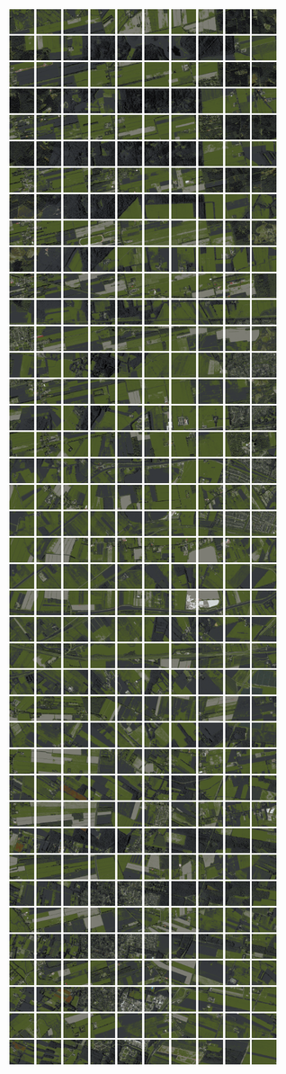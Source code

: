 <html>
<div>
<img src="https://github.com/HakkaTjakka/NL_TILE_MAP/blob/main/18/641/-1055/r.6410.-10550.png" height="44" width="44">
<img src="https://github.com/HakkaTjakka/NL_TILE_MAP/blob/main/18/641/-1055/r.6411.-10550.png" height="44" width="44">
<img src="https://github.com/HakkaTjakka/NL_TILE_MAP/blob/main/18/641/-1055/r.6412.-10550.png" height="44" width="44">
<img src="https://github.com/HakkaTjakka/NL_TILE_MAP/blob/main/18/641/-1055/r.6413.-10550.png" height="44" width="44">
<img src="https://github.com/HakkaTjakka/NL_TILE_MAP/blob/main/18/641/-1055/r.6414.-10550.png" height="44" width="44">
<img src="https://github.com/HakkaTjakka/NL_TILE_MAP/blob/main/18/641/-1055/r.6415.-10550.png" height="44" width="44">
<img src="https://github.com/HakkaTjakka/NL_TILE_MAP/blob/main/18/641/-1055/r.6416.-10550.png" height="44" width="44">
<img src="https://github.com/HakkaTjakka/NL_TILE_MAP/blob/main/18/641/-1055/r.6417.-10550.png" height="44" width="44">
<img src="https://github.com/HakkaTjakka/NL_TILE_MAP/blob/main/18/641/-1055/r.6418.-10550.png" height="44" width="44">
<img src="https://github.com/HakkaTjakka/NL_TILE_MAP/blob/main/18/641/-1055/r.6419.-10550.png" height="44" width="44">
<img src="https://github.com/HakkaTjakka/NL_TILE_MAP/blob/main/18/642/-1055/r.6420.-10550.png" height="44" width="44">
<img src="https://github.com/HakkaTjakka/NL_TILE_MAP/blob/main/18/642/-1055/r.6421.-10550.png" height="44" width="44">
<img src="https://github.com/HakkaTjakka/NL_TILE_MAP/blob/main/18/642/-1055/r.6422.-10550.png" height="44" width="44">
<img src="https://github.com/HakkaTjakka/NL_TILE_MAP/blob/main/18/642/-1055/r.6423.-10550.png" height="44" width="44">
<img src="https://github.com/HakkaTjakka/NL_TILE_MAP/blob/main/18/642/-1055/r.6424.-10550.png" height="44" width="44">
<img src="https://github.com/HakkaTjakka/NL_TILE_MAP/blob/main/18/642/-1055/r.6425.-10550.png" height="44" width="44">
<img src="https://github.com/HakkaTjakka/NL_TILE_MAP/blob/main/18/642/-1055/r.6426.-10550.png" height="44" width="44">
<img src="https://github.com/HakkaTjakka/NL_TILE_MAP/blob/main/18/642/-1055/r.6427.-10550.png" height="44" width="44">
<img src="https://github.com/HakkaTjakka/NL_TILE_MAP/blob/main/18/642/-1055/r.6428.-10550.png" height="44" width="44">
<img src="https://github.com/HakkaTjakka/NL_TILE_MAP/blob/main/18/642/-1055/r.6429.-10550.png" height="44" width="44">
<br>
<img src="https://github.com/HakkaTjakka/NL_TILE_MAP/blob/main/18/641/-1055/r.6410.-10549.png" height="44" width="44">
<img src="https://github.com/HakkaTjakka/NL_TILE_MAP/blob/main/18/641/-1055/r.6411.-10549.png" height="44" width="44">
<img src="https://github.com/HakkaTjakka/NL_TILE_MAP/blob/main/18/641/-1055/r.6412.-10549.png" height="44" width="44">
<img src="https://github.com/HakkaTjakka/NL_TILE_MAP/blob/main/18/641/-1055/r.6413.-10549.png" height="44" width="44">
<img src="https://github.com/HakkaTjakka/NL_TILE_MAP/blob/main/18/641/-1055/r.6414.-10549.png" height="44" width="44">
<img src="https://github.com/HakkaTjakka/NL_TILE_MAP/blob/main/18/641/-1055/r.6415.-10549.png" height="44" width="44">
<img src="https://github.com/HakkaTjakka/NL_TILE_MAP/blob/main/18/641/-1055/r.6416.-10549.png" height="44" width="44">
<img src="https://github.com/HakkaTjakka/NL_TILE_MAP/blob/main/18/641/-1055/r.6417.-10549.png" height="44" width="44">
<img src="https://github.com/HakkaTjakka/NL_TILE_MAP/blob/main/18/641/-1055/r.6418.-10549.png" height="44" width="44">
<img src="https://github.com/HakkaTjakka/NL_TILE_MAP/blob/main/18/641/-1055/r.6419.-10549.png" height="44" width="44">
<img src="https://github.com/HakkaTjakka/NL_TILE_MAP/blob/main/18/642/-1055/r.6420.-10549.png" height="44" width="44">
<img src="https://github.com/HakkaTjakka/NL_TILE_MAP/blob/main/18/642/-1055/r.6421.-10549.png" height="44" width="44">
<img src="https://github.com/HakkaTjakka/NL_TILE_MAP/blob/main/18/642/-1055/r.6422.-10549.png" height="44" width="44">
<img src="https://github.com/HakkaTjakka/NL_TILE_MAP/blob/main/18/642/-1055/r.6423.-10549.png" height="44" width="44">
<img src="https://github.com/HakkaTjakka/NL_TILE_MAP/blob/main/18/642/-1055/r.6424.-10549.png" height="44" width="44">
<img src="https://github.com/HakkaTjakka/NL_TILE_MAP/blob/main/18/642/-1055/r.6425.-10549.png" height="44" width="44">
<img src="https://github.com/HakkaTjakka/NL_TILE_MAP/blob/main/18/642/-1055/r.6426.-10549.png" height="44" width="44">
<img src="https://github.com/HakkaTjakka/NL_TILE_MAP/blob/main/18/642/-1055/r.6427.-10549.png" height="44" width="44">
<img src="https://github.com/HakkaTjakka/NL_TILE_MAP/blob/main/18/642/-1055/r.6428.-10549.png" height="44" width="44">
<img src="https://github.com/HakkaTjakka/NL_TILE_MAP/blob/main/18/642/-1055/r.6429.-10549.png" height="44" width="44">
<br>
<img src="https://github.com/HakkaTjakka/NL_TILE_MAP/blob/main/18/641/-1055/r.6410.-10548.png" height="44" width="44">
<img src="https://github.com/HakkaTjakka/NL_TILE_MAP/blob/main/18/641/-1055/r.6411.-10548.png" height="44" width="44">
<img src="https://github.com/HakkaTjakka/NL_TILE_MAP/blob/main/18/641/-1055/r.6412.-10548.png" height="44" width="44">
<img src="https://github.com/HakkaTjakka/NL_TILE_MAP/blob/main/18/641/-1055/r.6413.-10548.png" height="44" width="44">
<img src="https://github.com/HakkaTjakka/NL_TILE_MAP/blob/main/18/641/-1055/r.6414.-10548.png" height="44" width="44">
<img src="https://github.com/HakkaTjakka/NL_TILE_MAP/blob/main/18/641/-1055/r.6415.-10548.png" height="44" width="44">
<img src="https://github.com/HakkaTjakka/NL_TILE_MAP/blob/main/18/641/-1055/r.6416.-10548.png" height="44" width="44">
<img src="https://github.com/HakkaTjakka/NL_TILE_MAP/blob/main/18/641/-1055/r.6417.-10548.png" height="44" width="44">
<img src="https://github.com/HakkaTjakka/NL_TILE_MAP/blob/main/18/641/-1055/r.6418.-10548.png" height="44" width="44">
<img src="https://github.com/HakkaTjakka/NL_TILE_MAP/blob/main/18/641/-1055/r.6419.-10548.png" height="44" width="44">
<img src="https://github.com/HakkaTjakka/NL_TILE_MAP/blob/main/18/642/-1055/r.6420.-10548.png" height="44" width="44">
<img src="https://github.com/HakkaTjakka/NL_TILE_MAP/blob/main/18/642/-1055/r.6421.-10548.png" height="44" width="44">
<img src="https://github.com/HakkaTjakka/NL_TILE_MAP/blob/main/18/642/-1055/r.6422.-10548.png" height="44" width="44">
<img src="https://github.com/HakkaTjakka/NL_TILE_MAP/blob/main/18/642/-1055/r.6423.-10548.png" height="44" width="44">
<img src="https://github.com/HakkaTjakka/NL_TILE_MAP/blob/main/18/642/-1055/r.6424.-10548.png" height="44" width="44">
<img src="https://github.com/HakkaTjakka/NL_TILE_MAP/blob/main/18/642/-1055/r.6425.-10548.png" height="44" width="44">
<img src="https://github.com/HakkaTjakka/NL_TILE_MAP/blob/main/18/642/-1055/r.6426.-10548.png" height="44" width="44">
<img src="https://github.com/HakkaTjakka/NL_TILE_MAP/blob/main/18/642/-1055/r.6427.-10548.png" height="44" width="44">
<img src="https://github.com/HakkaTjakka/NL_TILE_MAP/blob/main/18/642/-1055/r.6428.-10548.png" height="44" width="44">
<img src="https://github.com/HakkaTjakka/NL_TILE_MAP/blob/main/18/642/-1055/r.6429.-10548.png" height="44" width="44">
<br>
<img src="https://github.com/HakkaTjakka/NL_TILE_MAP/blob/main/18/641/-1055/r.6410.-10547.png" height="44" width="44">
<img src="https://github.com/HakkaTjakka/NL_TILE_MAP/blob/main/18/641/-1055/r.6411.-10547.png" height="44" width="44">
<img src="https://github.com/HakkaTjakka/NL_TILE_MAP/blob/main/18/641/-1055/r.6412.-10547.png" height="44" width="44">
<img src="https://github.com/HakkaTjakka/NL_TILE_MAP/blob/main/18/641/-1055/r.6413.-10547.png" height="44" width="44">
<img src="https://github.com/HakkaTjakka/NL_TILE_MAP/blob/main/18/641/-1055/r.6414.-10547.png" height="44" width="44">
<img src="https://github.com/HakkaTjakka/NL_TILE_MAP/blob/main/18/641/-1055/r.6415.-10547.png" height="44" width="44">
<img src="https://github.com/HakkaTjakka/NL_TILE_MAP/blob/main/18/641/-1055/r.6416.-10547.png" height="44" width="44">
<img src="https://github.com/HakkaTjakka/NL_TILE_MAP/blob/main/18/641/-1055/r.6417.-10547.png" height="44" width="44">
<img src="https://github.com/HakkaTjakka/NL_TILE_MAP/blob/main/18/641/-1055/r.6418.-10547.png" height="44" width="44">
<img src="https://github.com/HakkaTjakka/NL_TILE_MAP/blob/main/18/641/-1055/r.6419.-10547.png" height="44" width="44">
<img src="https://github.com/HakkaTjakka/NL_TILE_MAP/blob/main/18/642/-1055/r.6420.-10547.png" height="44" width="44">
<img src="https://github.com/HakkaTjakka/NL_TILE_MAP/blob/main/18/642/-1055/r.6421.-10547.png" height="44" width="44">
<img src="https://github.com/HakkaTjakka/NL_TILE_MAP/blob/main/18/642/-1055/r.6422.-10547.png" height="44" width="44">
<img src="https://github.com/HakkaTjakka/NL_TILE_MAP/blob/main/18/642/-1055/r.6423.-10547.png" height="44" width="44">
<img src="https://github.com/HakkaTjakka/NL_TILE_MAP/blob/main/18/642/-1055/r.6424.-10547.png" height="44" width="44">
<img src="https://github.com/HakkaTjakka/NL_TILE_MAP/blob/main/18/642/-1055/r.6425.-10547.png" height="44" width="44">
<img src="https://github.com/HakkaTjakka/NL_TILE_MAP/blob/main/18/642/-1055/r.6426.-10547.png" height="44" width="44">
<img src="https://github.com/HakkaTjakka/NL_TILE_MAP/blob/main/18/642/-1055/r.6427.-10547.png" height="44" width="44">
<img src="https://github.com/HakkaTjakka/NL_TILE_MAP/blob/main/18/642/-1055/r.6428.-10547.png" height="44" width="44">
<img src="https://github.com/HakkaTjakka/NL_TILE_MAP/blob/main/18/642/-1055/r.6429.-10547.png" height="44" width="44">
<br>
<img src="https://github.com/HakkaTjakka/NL_TILE_MAP/blob/main/18/641/-1055/r.6410.-10546.png" height="44" width="44">
<img src="https://github.com/HakkaTjakka/NL_TILE_MAP/blob/main/18/641/-1055/r.6411.-10546.png" height="44" width="44">
<img src="https://github.com/HakkaTjakka/NL_TILE_MAP/blob/main/18/641/-1055/r.6412.-10546.png" height="44" width="44">
<img src="https://github.com/HakkaTjakka/NL_TILE_MAP/blob/main/18/641/-1055/r.6413.-10546.png" height="44" width="44">
<img src="https://github.com/HakkaTjakka/NL_TILE_MAP/blob/main/18/641/-1055/r.6414.-10546.png" height="44" width="44">
<img src="https://github.com/HakkaTjakka/NL_TILE_MAP/blob/main/18/641/-1055/r.6415.-10546.png" height="44" width="44">
<img src="https://github.com/HakkaTjakka/NL_TILE_MAP/blob/main/18/641/-1055/r.6416.-10546.png" height="44" width="44">
<img src="https://github.com/HakkaTjakka/NL_TILE_MAP/blob/main/18/641/-1055/r.6417.-10546.png" height="44" width="44">
<img src="https://github.com/HakkaTjakka/NL_TILE_MAP/blob/main/18/641/-1055/r.6418.-10546.png" height="44" width="44">
<img src="https://github.com/HakkaTjakka/NL_TILE_MAP/blob/main/18/641/-1055/r.6419.-10546.png" height="44" width="44">
<img src="https://github.com/HakkaTjakka/NL_TILE_MAP/blob/main/18/642/-1055/r.6420.-10546.png" height="44" width="44">
<img src="https://github.com/HakkaTjakka/NL_TILE_MAP/blob/main/18/642/-1055/r.6421.-10546.png" height="44" width="44">
<img src="https://github.com/HakkaTjakka/NL_TILE_MAP/blob/main/18/642/-1055/r.6422.-10546.png" height="44" width="44">
<img src="https://github.com/HakkaTjakka/NL_TILE_MAP/blob/main/18/642/-1055/r.6423.-10546.png" height="44" width="44">
<img src="https://github.com/HakkaTjakka/NL_TILE_MAP/blob/main/18/642/-1055/r.6424.-10546.png" height="44" width="44">
<img src="https://github.com/HakkaTjakka/NL_TILE_MAP/blob/main/18/642/-1055/r.6425.-10546.png" height="44" width="44">
<img src="https://github.com/HakkaTjakka/NL_TILE_MAP/blob/main/18/642/-1055/r.6426.-10546.png" height="44" width="44">
<img src="https://github.com/HakkaTjakka/NL_TILE_MAP/blob/main/18/642/-1055/r.6427.-10546.png" height="44" width="44">
<img src="https://github.com/HakkaTjakka/NL_TILE_MAP/blob/main/18/642/-1055/r.6428.-10546.png" height="44" width="44">
<img src="https://github.com/HakkaTjakka/NL_TILE_MAP/blob/main/18/642/-1055/r.6429.-10546.png" height="44" width="44">
<br>
<img src="https://github.com/HakkaTjakka/NL_TILE_MAP/blob/main/18/641/-1055/r.6410.-10545.png" height="44" width="44">
<img src="https://github.com/HakkaTjakka/NL_TILE_MAP/blob/main/18/641/-1055/r.6411.-10545.png" height="44" width="44">
<img src="https://github.com/HakkaTjakka/NL_TILE_MAP/blob/main/18/641/-1055/r.6412.-10545.png" height="44" width="44">
<img src="https://github.com/HakkaTjakka/NL_TILE_MAP/blob/main/18/641/-1055/r.6413.-10545.png" height="44" width="44">
<img src="https://github.com/HakkaTjakka/NL_TILE_MAP/blob/main/18/641/-1055/r.6414.-10545.png" height="44" width="44">
<img src="https://github.com/HakkaTjakka/NL_TILE_MAP/blob/main/18/641/-1055/r.6415.-10545.png" height="44" width="44">
<img src="https://github.com/HakkaTjakka/NL_TILE_MAP/blob/main/18/641/-1055/r.6416.-10545.png" height="44" width="44">
<img src="https://github.com/HakkaTjakka/NL_TILE_MAP/blob/main/18/641/-1055/r.6417.-10545.png" height="44" width="44">
<img src="https://github.com/HakkaTjakka/NL_TILE_MAP/blob/main/18/641/-1055/r.6418.-10545.png" height="44" width="44">
<img src="https://github.com/HakkaTjakka/NL_TILE_MAP/blob/main/18/641/-1055/r.6419.-10545.png" height="44" width="44">
<img src="https://github.com/HakkaTjakka/NL_TILE_MAP/blob/main/18/642/-1055/r.6420.-10545.png" height="44" width="44">
<img src="https://github.com/HakkaTjakka/NL_TILE_MAP/blob/main/18/642/-1055/r.6421.-10545.png" height="44" width="44">
<img src="https://github.com/HakkaTjakka/NL_TILE_MAP/blob/main/18/642/-1055/r.6422.-10545.png" height="44" width="44">
<img src="https://github.com/HakkaTjakka/NL_TILE_MAP/blob/main/18/642/-1055/r.6423.-10545.png" height="44" width="44">
<img src="https://github.com/HakkaTjakka/NL_TILE_MAP/blob/main/18/642/-1055/r.6424.-10545.png" height="44" width="44">
<img src="https://github.com/HakkaTjakka/NL_TILE_MAP/blob/main/18/642/-1055/r.6425.-10545.png" height="44" width="44">
<img src="https://github.com/HakkaTjakka/NL_TILE_MAP/blob/main/18/642/-1055/r.6426.-10545.png" height="44" width="44">
<img src="https://github.com/HakkaTjakka/NL_TILE_MAP/blob/main/18/642/-1055/r.6427.-10545.png" height="44" width="44">
<img src="https://github.com/HakkaTjakka/NL_TILE_MAP/blob/main/18/642/-1055/r.6428.-10545.png" height="44" width="44">
<img src="https://github.com/HakkaTjakka/NL_TILE_MAP/blob/main/18/642/-1055/r.6429.-10545.png" height="44" width="44">
<br>
<img src="https://github.com/HakkaTjakka/NL_TILE_MAP/blob/main/18/641/-1055/r.6410.-10544.png" height="44" width="44">
<img src="https://github.com/HakkaTjakka/NL_TILE_MAP/blob/main/18/641/-1055/r.6411.-10544.png" height="44" width="44">
<img src="https://github.com/HakkaTjakka/NL_TILE_MAP/blob/main/18/641/-1055/r.6412.-10544.png" height="44" width="44">
<img src="https://github.com/HakkaTjakka/NL_TILE_MAP/blob/main/18/641/-1055/r.6413.-10544.png" height="44" width="44">
<img src="https://github.com/HakkaTjakka/NL_TILE_MAP/blob/main/18/641/-1055/r.6414.-10544.png" height="44" width="44">
<img src="https://github.com/HakkaTjakka/NL_TILE_MAP/blob/main/18/641/-1055/r.6415.-10544.png" height="44" width="44">
<img src="https://github.com/HakkaTjakka/NL_TILE_MAP/blob/main/18/641/-1055/r.6416.-10544.png" height="44" width="44">
<img src="https://github.com/HakkaTjakka/NL_TILE_MAP/blob/main/18/641/-1055/r.6417.-10544.png" height="44" width="44">
<img src="https://github.com/HakkaTjakka/NL_TILE_MAP/blob/main/18/641/-1055/r.6418.-10544.png" height="44" width="44">
<img src="https://github.com/HakkaTjakka/NL_TILE_MAP/blob/main/18/641/-1055/r.6419.-10544.png" height="44" width="44">
<img src="https://github.com/HakkaTjakka/NL_TILE_MAP/blob/main/18/642/-1055/r.6420.-10544.png" height="44" width="44">
<img src="https://github.com/HakkaTjakka/NL_TILE_MAP/blob/main/18/642/-1055/r.6421.-10544.png" height="44" width="44">
<img src="https://github.com/HakkaTjakka/NL_TILE_MAP/blob/main/18/642/-1055/r.6422.-10544.png" height="44" width="44">
<img src="https://github.com/HakkaTjakka/NL_TILE_MAP/blob/main/18/642/-1055/r.6423.-10544.png" height="44" width="44">
<img src="https://github.com/HakkaTjakka/NL_TILE_MAP/blob/main/18/642/-1055/r.6424.-10544.png" height="44" width="44">
<img src="https://github.com/HakkaTjakka/NL_TILE_MAP/blob/main/18/642/-1055/r.6425.-10544.png" height="44" width="44">
<img src="https://github.com/HakkaTjakka/NL_TILE_MAP/blob/main/18/642/-1055/r.6426.-10544.png" height="44" width="44">
<img src="https://github.com/HakkaTjakka/NL_TILE_MAP/blob/main/18/642/-1055/r.6427.-10544.png" height="44" width="44">
<img src="https://github.com/HakkaTjakka/NL_TILE_MAP/blob/main/18/642/-1055/r.6428.-10544.png" height="44" width="44">
<img src="https://github.com/HakkaTjakka/NL_TILE_MAP/blob/main/18/642/-1055/r.6429.-10544.png" height="44" width="44">
<br>
<img src="https://github.com/HakkaTjakka/NL_TILE_MAP/blob/main/18/641/-1055/r.6410.-10543.png" height="44" width="44">
<img src="https://github.com/HakkaTjakka/NL_TILE_MAP/blob/main/18/641/-1055/r.6411.-10543.png" height="44" width="44">
<img src="https://github.com/HakkaTjakka/NL_TILE_MAP/blob/main/18/641/-1055/r.6412.-10543.png" height="44" width="44">
<img src="https://github.com/HakkaTjakka/NL_TILE_MAP/blob/main/18/641/-1055/r.6413.-10543.png" height="44" width="44">
<img src="https://github.com/HakkaTjakka/NL_TILE_MAP/blob/main/18/641/-1055/r.6414.-10543.png" height="44" width="44">
<img src="https://github.com/HakkaTjakka/NL_TILE_MAP/blob/main/18/641/-1055/r.6415.-10543.png" height="44" width="44">
<img src="https://github.com/HakkaTjakka/NL_TILE_MAP/blob/main/18/641/-1055/r.6416.-10543.png" height="44" width="44">
<img src="https://github.com/HakkaTjakka/NL_TILE_MAP/blob/main/18/641/-1055/r.6417.-10543.png" height="44" width="44">
<img src="https://github.com/HakkaTjakka/NL_TILE_MAP/blob/main/18/641/-1055/r.6418.-10543.png" height="44" width="44">
<img src="https://github.com/HakkaTjakka/NL_TILE_MAP/blob/main/18/641/-1055/r.6419.-10543.png" height="44" width="44">
<img src="https://github.com/HakkaTjakka/NL_TILE_MAP/blob/main/18/642/-1055/r.6420.-10543.png" height="44" width="44">
<img src="https://github.com/HakkaTjakka/NL_TILE_MAP/blob/main/18/642/-1055/r.6421.-10543.png" height="44" width="44">
<img src="https://github.com/HakkaTjakka/NL_TILE_MAP/blob/main/18/642/-1055/r.6422.-10543.png" height="44" width="44">
<img src="https://github.com/HakkaTjakka/NL_TILE_MAP/blob/main/18/642/-1055/r.6423.-10543.png" height="44" width="44">
<img src="https://github.com/HakkaTjakka/NL_TILE_MAP/blob/main/18/642/-1055/r.6424.-10543.png" height="44" width="44">
<img src="https://github.com/HakkaTjakka/NL_TILE_MAP/blob/main/18/642/-1055/r.6425.-10543.png" height="44" width="44">
<img src="https://github.com/HakkaTjakka/NL_TILE_MAP/blob/main/18/642/-1055/r.6426.-10543.png" height="44" width="44">
<img src="https://github.com/HakkaTjakka/NL_TILE_MAP/blob/main/18/642/-1055/r.6427.-10543.png" height="44" width="44">
<img src="https://github.com/HakkaTjakka/NL_TILE_MAP/blob/main/18/642/-1055/r.6428.-10543.png" height="44" width="44">
<img src="https://github.com/HakkaTjakka/NL_TILE_MAP/blob/main/18/642/-1055/r.6429.-10543.png" height="44" width="44">
<br>
<img src="https://github.com/HakkaTjakka/NL_TILE_MAP/blob/main/18/641/-1055/r.6410.-10542.png" height="44" width="44">
<img src="https://github.com/HakkaTjakka/NL_TILE_MAP/blob/main/18/641/-1055/r.6411.-10542.png" height="44" width="44">
<img src="https://github.com/HakkaTjakka/NL_TILE_MAP/blob/main/18/641/-1055/r.6412.-10542.png" height="44" width="44">
<img src="https://github.com/HakkaTjakka/NL_TILE_MAP/blob/main/18/641/-1055/r.6413.-10542.png" height="44" width="44">
<img src="https://github.com/HakkaTjakka/NL_TILE_MAP/blob/main/18/641/-1055/r.6414.-10542.png" height="44" width="44">
<img src="https://github.com/HakkaTjakka/NL_TILE_MAP/blob/main/18/641/-1055/r.6415.-10542.png" height="44" width="44">
<img src="https://github.com/HakkaTjakka/NL_TILE_MAP/blob/main/18/641/-1055/r.6416.-10542.png" height="44" width="44">
<img src="https://github.com/HakkaTjakka/NL_TILE_MAP/blob/main/18/641/-1055/r.6417.-10542.png" height="44" width="44">
<img src="https://github.com/HakkaTjakka/NL_TILE_MAP/blob/main/18/641/-1055/r.6418.-10542.png" height="44" width="44">
<img src="https://github.com/HakkaTjakka/NL_TILE_MAP/blob/main/18/641/-1055/r.6419.-10542.png" height="44" width="44">
<img src="https://github.com/HakkaTjakka/NL_TILE_MAP/blob/main/18/642/-1055/r.6420.-10542.png" height="44" width="44">
<img src="https://github.com/HakkaTjakka/NL_TILE_MAP/blob/main/18/642/-1055/r.6421.-10542.png" height="44" width="44">
<img src="https://github.com/HakkaTjakka/NL_TILE_MAP/blob/main/18/642/-1055/r.6422.-10542.png" height="44" width="44">
<img src="https://github.com/HakkaTjakka/NL_TILE_MAP/blob/main/18/642/-1055/r.6423.-10542.png" height="44" width="44">
<img src="https://github.com/HakkaTjakka/NL_TILE_MAP/blob/main/18/642/-1055/r.6424.-10542.png" height="44" width="44">
<img src="https://github.com/HakkaTjakka/NL_TILE_MAP/blob/main/18/642/-1055/r.6425.-10542.png" height="44" width="44">
<img src="https://github.com/HakkaTjakka/NL_TILE_MAP/blob/main/18/642/-1055/r.6426.-10542.png" height="44" width="44">
<img src="https://github.com/HakkaTjakka/NL_TILE_MAP/blob/main/18/642/-1055/r.6427.-10542.png" height="44" width="44">
<img src="https://github.com/HakkaTjakka/NL_TILE_MAP/blob/main/18/642/-1055/r.6428.-10542.png" height="44" width="44">
<img src="https://github.com/HakkaTjakka/NL_TILE_MAP/blob/main/18/642/-1055/r.6429.-10542.png" height="44" width="44">
<br>
<img src="https://github.com/HakkaTjakka/NL_TILE_MAP/blob/main/18/641/-1055/r.6410.-10541.png" height="44" width="44">
<img src="https://github.com/HakkaTjakka/NL_TILE_MAP/blob/main/18/641/-1055/r.6411.-10541.png" height="44" width="44">
<img src="https://github.com/HakkaTjakka/NL_TILE_MAP/blob/main/18/641/-1055/r.6412.-10541.png" height="44" width="44">
<img src="https://github.com/HakkaTjakka/NL_TILE_MAP/blob/main/18/641/-1055/r.6413.-10541.png" height="44" width="44">
<img src="https://github.com/HakkaTjakka/NL_TILE_MAP/blob/main/18/641/-1055/r.6414.-10541.png" height="44" width="44">
<img src="https://github.com/HakkaTjakka/NL_TILE_MAP/blob/main/18/641/-1055/r.6415.-10541.png" height="44" width="44">
<img src="https://github.com/HakkaTjakka/NL_TILE_MAP/blob/main/18/641/-1055/r.6416.-10541.png" height="44" width="44">
<img src="https://github.com/HakkaTjakka/NL_TILE_MAP/blob/main/18/641/-1055/r.6417.-10541.png" height="44" width="44">
<img src="https://github.com/HakkaTjakka/NL_TILE_MAP/blob/main/18/641/-1055/r.6418.-10541.png" height="44" width="44">
<img src="https://github.com/HakkaTjakka/NL_TILE_MAP/blob/main/18/641/-1055/r.6419.-10541.png" height="44" width="44">
<img src="https://github.com/HakkaTjakka/NL_TILE_MAP/blob/main/18/642/-1055/r.6420.-10541.png" height="44" width="44">
<img src="https://github.com/HakkaTjakka/NL_TILE_MAP/blob/main/18/642/-1055/r.6421.-10541.png" height="44" width="44">
<img src="https://github.com/HakkaTjakka/NL_TILE_MAP/blob/main/18/642/-1055/r.6422.-10541.png" height="44" width="44">
<img src="https://github.com/HakkaTjakka/NL_TILE_MAP/blob/main/18/642/-1055/r.6423.-10541.png" height="44" width="44">
<img src="https://github.com/HakkaTjakka/NL_TILE_MAP/blob/main/18/642/-1055/r.6424.-10541.png" height="44" width="44">
<img src="https://github.com/HakkaTjakka/NL_TILE_MAP/blob/main/18/642/-1055/r.6425.-10541.png" height="44" width="44">
<img src="https://github.com/HakkaTjakka/NL_TILE_MAP/blob/main/18/642/-1055/r.6426.-10541.png" height="44" width="44">
<img src="https://github.com/HakkaTjakka/NL_TILE_MAP/blob/main/18/642/-1055/r.6427.-10541.png" height="44" width="44">
<img src="https://github.com/HakkaTjakka/NL_TILE_MAP/blob/main/18/642/-1055/r.6428.-10541.png" height="44" width="44">
<img src="https://github.com/HakkaTjakka/NL_TILE_MAP/blob/main/18/642/-1055/r.6429.-10541.png" height="44" width="44">
<br>
<img src="https://github.com/HakkaTjakka/NL_TILE_MAP/blob/main/18/641/-1054/r.6410.-10540.png" height="44" width="44">
<img src="https://github.com/HakkaTjakka/NL_TILE_MAP/blob/main/18/641/-1054/r.6411.-10540.png" height="44" width="44">
<img src="https://github.com/HakkaTjakka/NL_TILE_MAP/blob/main/18/641/-1054/r.6412.-10540.png" height="44" width="44">
<img src="https://github.com/HakkaTjakka/NL_TILE_MAP/blob/main/18/641/-1054/r.6413.-10540.png" height="44" width="44">
<img src="https://github.com/HakkaTjakka/NL_TILE_MAP/blob/main/18/641/-1054/r.6414.-10540.png" height="44" width="44">
<img src="https://github.com/HakkaTjakka/NL_TILE_MAP/blob/main/18/641/-1054/r.6415.-10540.png" height="44" width="44">
<img src="https://github.com/HakkaTjakka/NL_TILE_MAP/blob/main/18/641/-1054/r.6416.-10540.png" height="44" width="44">
<img src="https://github.com/HakkaTjakka/NL_TILE_MAP/blob/main/18/641/-1054/r.6417.-10540.png" height="44" width="44">
<img src="https://github.com/HakkaTjakka/NL_TILE_MAP/blob/main/18/641/-1054/r.6418.-10540.png" height="44" width="44">
<img src="https://github.com/HakkaTjakka/NL_TILE_MAP/blob/main/18/641/-1054/r.6419.-10540.png" height="44" width="44">
<img src="https://github.com/HakkaTjakka/NL_TILE_MAP/blob/main/18/642/-1054/r.6420.-10540.png" height="44" width="44">
<img src="https://github.com/HakkaTjakka/NL_TILE_MAP/blob/main/18/642/-1054/r.6421.-10540.png" height="44" width="44">
<img src="https://github.com/HakkaTjakka/NL_TILE_MAP/blob/main/18/642/-1054/r.6422.-10540.png" height="44" width="44">
<img src="https://github.com/HakkaTjakka/NL_TILE_MAP/blob/main/18/642/-1054/r.6423.-10540.png" height="44" width="44">
<img src="https://github.com/HakkaTjakka/NL_TILE_MAP/blob/main/18/642/-1054/r.6424.-10540.png" height="44" width="44">
<img src="https://github.com/HakkaTjakka/NL_TILE_MAP/blob/main/18/642/-1054/r.6425.-10540.png" height="44" width="44">
<img src="https://github.com/HakkaTjakka/NL_TILE_MAP/blob/main/18/642/-1054/r.6426.-10540.png" height="44" width="44">
<img src="https://github.com/HakkaTjakka/NL_TILE_MAP/blob/main/18/642/-1054/r.6427.-10540.png" height="44" width="44">
<img src="https://github.com/HakkaTjakka/NL_TILE_MAP/blob/main/18/642/-1054/r.6428.-10540.png" height="44" width="44">
<img src="https://github.com/HakkaTjakka/NL_TILE_MAP/blob/main/18/642/-1054/r.6429.-10540.png" height="44" width="44">
<br>
<img src="https://github.com/HakkaTjakka/NL_TILE_MAP/blob/main/18/641/-1054/r.6410.-10539.png" height="44" width="44">
<img src="https://github.com/HakkaTjakka/NL_TILE_MAP/blob/main/18/641/-1054/r.6411.-10539.png" height="44" width="44">
<img src="https://github.com/HakkaTjakka/NL_TILE_MAP/blob/main/18/641/-1054/r.6412.-10539.png" height="44" width="44">
<img src="https://github.com/HakkaTjakka/NL_TILE_MAP/blob/main/18/641/-1054/r.6413.-10539.png" height="44" width="44">
<img src="https://github.com/HakkaTjakka/NL_TILE_MAP/blob/main/18/641/-1054/r.6414.-10539.png" height="44" width="44">
<img src="https://github.com/HakkaTjakka/NL_TILE_MAP/blob/main/18/641/-1054/r.6415.-10539.png" height="44" width="44">
<img src="https://github.com/HakkaTjakka/NL_TILE_MAP/blob/main/18/641/-1054/r.6416.-10539.png" height="44" width="44">
<img src="https://github.com/HakkaTjakka/NL_TILE_MAP/blob/main/18/641/-1054/r.6417.-10539.png" height="44" width="44">
<img src="https://github.com/HakkaTjakka/NL_TILE_MAP/blob/main/18/641/-1054/r.6418.-10539.png" height="44" width="44">
<img src="https://github.com/HakkaTjakka/NL_TILE_MAP/blob/main/18/641/-1054/r.6419.-10539.png" height="44" width="44">
<img src="https://github.com/HakkaTjakka/NL_TILE_MAP/blob/main/18/642/-1054/r.6420.-10539.png" height="44" width="44">
<img src="https://github.com/HakkaTjakka/NL_TILE_MAP/blob/main/18/642/-1054/r.6421.-10539.png" height="44" width="44">
<img src="https://github.com/HakkaTjakka/NL_TILE_MAP/blob/main/18/642/-1054/r.6422.-10539.png" height="44" width="44">
<img src="https://github.com/HakkaTjakka/NL_TILE_MAP/blob/main/18/642/-1054/r.6423.-10539.png" height="44" width="44">
<img src="https://github.com/HakkaTjakka/NL_TILE_MAP/blob/main/18/642/-1054/r.6424.-10539.png" height="44" width="44">
<img src="https://github.com/HakkaTjakka/NL_TILE_MAP/blob/main/18/642/-1054/r.6425.-10539.png" height="44" width="44">
<img src="https://github.com/HakkaTjakka/NL_TILE_MAP/blob/main/18/642/-1054/r.6426.-10539.png" height="44" width="44">
<img src="https://github.com/HakkaTjakka/NL_TILE_MAP/blob/main/18/642/-1054/r.6427.-10539.png" height="44" width="44">
<img src="https://github.com/HakkaTjakka/NL_TILE_MAP/blob/main/18/642/-1054/r.6428.-10539.png" height="44" width="44">
<img src="https://github.com/HakkaTjakka/NL_TILE_MAP/blob/main/18/642/-1054/r.6429.-10539.png" height="44" width="44">
<br>
<img src="https://github.com/HakkaTjakka/NL_TILE_MAP/blob/main/18/641/-1054/r.6410.-10538.png" height="44" width="44">
<img src="https://github.com/HakkaTjakka/NL_TILE_MAP/blob/main/18/641/-1054/r.6411.-10538.png" height="44" width="44">
<img src="https://github.com/HakkaTjakka/NL_TILE_MAP/blob/main/18/641/-1054/r.6412.-10538.png" height="44" width="44">
<img src="https://github.com/HakkaTjakka/NL_TILE_MAP/blob/main/18/641/-1054/r.6413.-10538.png" height="44" width="44">
<img src="https://github.com/HakkaTjakka/NL_TILE_MAP/blob/main/18/641/-1054/r.6414.-10538.png" height="44" width="44">
<img src="https://github.com/HakkaTjakka/NL_TILE_MAP/blob/main/18/641/-1054/r.6415.-10538.png" height="44" width="44">
<img src="https://github.com/HakkaTjakka/NL_TILE_MAP/blob/main/18/641/-1054/r.6416.-10538.png" height="44" width="44">
<img src="https://github.com/HakkaTjakka/NL_TILE_MAP/blob/main/18/641/-1054/r.6417.-10538.png" height="44" width="44">
<img src="https://github.com/HakkaTjakka/NL_TILE_MAP/blob/main/18/641/-1054/r.6418.-10538.png" height="44" width="44">
<img src="https://github.com/HakkaTjakka/NL_TILE_MAP/blob/main/18/641/-1054/r.6419.-10538.png" height="44" width="44">
<img src="https://github.com/HakkaTjakka/NL_TILE_MAP/blob/main/18/642/-1054/r.6420.-10538.png" height="44" width="44">
<img src="https://github.com/HakkaTjakka/NL_TILE_MAP/blob/main/18/642/-1054/r.6421.-10538.png" height="44" width="44">
<img src="https://github.com/HakkaTjakka/NL_TILE_MAP/blob/main/18/642/-1054/r.6422.-10538.png" height="44" width="44">
<img src="https://github.com/HakkaTjakka/NL_TILE_MAP/blob/main/18/642/-1054/r.6423.-10538.png" height="44" width="44">
<img src="https://github.com/HakkaTjakka/NL_TILE_MAP/blob/main/18/642/-1054/r.6424.-10538.png" height="44" width="44">
<img src="https://github.com/HakkaTjakka/NL_TILE_MAP/blob/main/18/642/-1054/r.6425.-10538.png" height="44" width="44">
<img src="https://github.com/HakkaTjakka/NL_TILE_MAP/blob/main/18/642/-1054/r.6426.-10538.png" height="44" width="44">
<img src="https://github.com/HakkaTjakka/NL_TILE_MAP/blob/main/18/642/-1054/r.6427.-10538.png" height="44" width="44">
<img src="https://github.com/HakkaTjakka/NL_TILE_MAP/blob/main/18/642/-1054/r.6428.-10538.png" height="44" width="44">
<img src="https://github.com/HakkaTjakka/NL_TILE_MAP/blob/main/18/642/-1054/r.6429.-10538.png" height="44" width="44">
<br>
<img src="https://github.com/HakkaTjakka/NL_TILE_MAP/blob/main/18/641/-1054/r.6410.-10537.png" height="44" width="44">
<img src="https://github.com/HakkaTjakka/NL_TILE_MAP/blob/main/18/641/-1054/r.6411.-10537.png" height="44" width="44">
<img src="https://github.com/HakkaTjakka/NL_TILE_MAP/blob/main/18/641/-1054/r.6412.-10537.png" height="44" width="44">
<img src="https://github.com/HakkaTjakka/NL_TILE_MAP/blob/main/18/641/-1054/r.6413.-10537.png" height="44" width="44">
<img src="https://github.com/HakkaTjakka/NL_TILE_MAP/blob/main/18/641/-1054/r.6414.-10537.png" height="44" width="44">
<img src="https://github.com/HakkaTjakka/NL_TILE_MAP/blob/main/18/641/-1054/r.6415.-10537.png" height="44" width="44">
<img src="https://github.com/HakkaTjakka/NL_TILE_MAP/blob/main/18/641/-1054/r.6416.-10537.png" height="44" width="44">
<img src="https://github.com/HakkaTjakka/NL_TILE_MAP/blob/main/18/641/-1054/r.6417.-10537.png" height="44" width="44">
<img src="https://github.com/HakkaTjakka/NL_TILE_MAP/blob/main/18/641/-1054/r.6418.-10537.png" height="44" width="44">
<img src="https://github.com/HakkaTjakka/NL_TILE_MAP/blob/main/18/641/-1054/r.6419.-10537.png" height="44" width="44">
<img src="https://github.com/HakkaTjakka/NL_TILE_MAP/blob/main/18/642/-1054/r.6420.-10537.png" height="44" width="44">
<img src="https://github.com/HakkaTjakka/NL_TILE_MAP/blob/main/18/642/-1054/r.6421.-10537.png" height="44" width="44">
<img src="https://github.com/HakkaTjakka/NL_TILE_MAP/blob/main/18/642/-1054/r.6422.-10537.png" height="44" width="44">
<img src="https://github.com/HakkaTjakka/NL_TILE_MAP/blob/main/18/642/-1054/r.6423.-10537.png" height="44" width="44">
<img src="https://github.com/HakkaTjakka/NL_TILE_MAP/blob/main/18/642/-1054/r.6424.-10537.png" height="44" width="44">
<img src="https://github.com/HakkaTjakka/NL_TILE_MAP/blob/main/18/642/-1054/r.6425.-10537.png" height="44" width="44">
<img src="https://github.com/HakkaTjakka/NL_TILE_MAP/blob/main/18/642/-1054/r.6426.-10537.png" height="44" width="44">
<img src="https://github.com/HakkaTjakka/NL_TILE_MAP/blob/main/18/642/-1054/r.6427.-10537.png" height="44" width="44">
<img src="https://github.com/HakkaTjakka/NL_TILE_MAP/blob/main/18/642/-1054/r.6428.-10537.png" height="44" width="44">
<img src="https://github.com/HakkaTjakka/NL_TILE_MAP/blob/main/18/642/-1054/r.6429.-10537.png" height="44" width="44">
<br>
<img src="https://github.com/HakkaTjakka/NL_TILE_MAP/blob/main/18/641/-1054/r.6410.-10536.png" height="44" width="44">
<img src="https://github.com/HakkaTjakka/NL_TILE_MAP/blob/main/18/641/-1054/r.6411.-10536.png" height="44" width="44">
<img src="https://github.com/HakkaTjakka/NL_TILE_MAP/blob/main/18/641/-1054/r.6412.-10536.png" height="44" width="44">
<img src="https://github.com/HakkaTjakka/NL_TILE_MAP/blob/main/18/641/-1054/r.6413.-10536.png" height="44" width="44">
<img src="https://github.com/HakkaTjakka/NL_TILE_MAP/blob/main/18/641/-1054/r.6414.-10536.png" height="44" width="44">
<img src="https://github.com/HakkaTjakka/NL_TILE_MAP/blob/main/18/641/-1054/r.6415.-10536.png" height="44" width="44">
<img src="https://github.com/HakkaTjakka/NL_TILE_MAP/blob/main/18/641/-1054/r.6416.-10536.png" height="44" width="44">
<img src="https://github.com/HakkaTjakka/NL_TILE_MAP/blob/main/18/641/-1054/r.6417.-10536.png" height="44" width="44">
<img src="https://github.com/HakkaTjakka/NL_TILE_MAP/blob/main/18/641/-1054/r.6418.-10536.png" height="44" width="44">
<img src="https://github.com/HakkaTjakka/NL_TILE_MAP/blob/main/18/641/-1054/r.6419.-10536.png" height="44" width="44">
<img src="https://github.com/HakkaTjakka/NL_TILE_MAP/blob/main/18/642/-1054/r.6420.-10536.png" height="44" width="44">
<img src="https://github.com/HakkaTjakka/NL_TILE_MAP/blob/main/18/642/-1054/r.6421.-10536.png" height="44" width="44">
<img src="https://github.com/HakkaTjakka/NL_TILE_MAP/blob/main/18/642/-1054/r.6422.-10536.png" height="44" width="44">
<img src="https://github.com/HakkaTjakka/NL_TILE_MAP/blob/main/18/642/-1054/r.6423.-10536.png" height="44" width="44">
<img src="https://github.com/HakkaTjakka/NL_TILE_MAP/blob/main/18/642/-1054/r.6424.-10536.png" height="44" width="44">
<img src="https://github.com/HakkaTjakka/NL_TILE_MAP/blob/main/18/642/-1054/r.6425.-10536.png" height="44" width="44">
<img src="https://github.com/HakkaTjakka/NL_TILE_MAP/blob/main/18/642/-1054/r.6426.-10536.png" height="44" width="44">
<img src="https://github.com/HakkaTjakka/NL_TILE_MAP/blob/main/18/642/-1054/r.6427.-10536.png" height="44" width="44">
<img src="https://github.com/HakkaTjakka/NL_TILE_MAP/blob/main/18/642/-1054/r.6428.-10536.png" height="44" width="44">
<img src="https://github.com/HakkaTjakka/NL_TILE_MAP/blob/main/18/642/-1054/r.6429.-10536.png" height="44" width="44">
<br>
<img src="https://github.com/HakkaTjakka/NL_TILE_MAP/blob/main/18/641/-1054/r.6410.-10535.png" height="44" width="44">
<img src="https://github.com/HakkaTjakka/NL_TILE_MAP/blob/main/18/641/-1054/r.6411.-10535.png" height="44" width="44">
<img src="https://github.com/HakkaTjakka/NL_TILE_MAP/blob/main/18/641/-1054/r.6412.-10535.png" height="44" width="44">
<img src="https://github.com/HakkaTjakka/NL_TILE_MAP/blob/main/18/641/-1054/r.6413.-10535.png" height="44" width="44">
<img src="https://github.com/HakkaTjakka/NL_TILE_MAP/blob/main/18/641/-1054/r.6414.-10535.png" height="44" width="44">
<img src="https://github.com/HakkaTjakka/NL_TILE_MAP/blob/main/18/641/-1054/r.6415.-10535.png" height="44" width="44">
<img src="https://github.com/HakkaTjakka/NL_TILE_MAP/blob/main/18/641/-1054/r.6416.-10535.png" height="44" width="44">
<img src="https://github.com/HakkaTjakka/NL_TILE_MAP/blob/main/18/641/-1054/r.6417.-10535.png" height="44" width="44">
<img src="https://github.com/HakkaTjakka/NL_TILE_MAP/blob/main/18/641/-1054/r.6418.-10535.png" height="44" width="44">
<img src="https://github.com/HakkaTjakka/NL_TILE_MAP/blob/main/18/641/-1054/r.6419.-10535.png" height="44" width="44">
<img src="https://github.com/HakkaTjakka/NL_TILE_MAP/blob/main/18/642/-1054/r.6420.-10535.png" height="44" width="44">
<img src="https://github.com/HakkaTjakka/NL_TILE_MAP/blob/main/18/642/-1054/r.6421.-10535.png" height="44" width="44">
<img src="https://github.com/HakkaTjakka/NL_TILE_MAP/blob/main/18/642/-1054/r.6422.-10535.png" height="44" width="44">
<img src="https://github.com/HakkaTjakka/NL_TILE_MAP/blob/main/18/642/-1054/r.6423.-10535.png" height="44" width="44">
<img src="https://github.com/HakkaTjakka/NL_TILE_MAP/blob/main/18/642/-1054/r.6424.-10535.png" height="44" width="44">
<img src="https://github.com/HakkaTjakka/NL_TILE_MAP/blob/main/18/642/-1054/r.6425.-10535.png" height="44" width="44">
<img src="https://github.com/HakkaTjakka/NL_TILE_MAP/blob/main/18/642/-1054/r.6426.-10535.png" height="44" width="44">
<img src="https://github.com/HakkaTjakka/NL_TILE_MAP/blob/main/18/642/-1054/r.6427.-10535.png" height="44" width="44">
<img src="https://github.com/HakkaTjakka/NL_TILE_MAP/blob/main/18/642/-1054/r.6428.-10535.png" height="44" width="44">
<img src="https://github.com/HakkaTjakka/NL_TILE_MAP/blob/main/18/642/-1054/r.6429.-10535.png" height="44" width="44">
<br>
<img src="https://github.com/HakkaTjakka/NL_TILE_MAP/blob/main/18/641/-1054/r.6410.-10534.png" height="44" width="44">
<img src="https://github.com/HakkaTjakka/NL_TILE_MAP/blob/main/18/641/-1054/r.6411.-10534.png" height="44" width="44">
<img src="https://github.com/HakkaTjakka/NL_TILE_MAP/blob/main/18/641/-1054/r.6412.-10534.png" height="44" width="44">
<img src="https://github.com/HakkaTjakka/NL_TILE_MAP/blob/main/18/641/-1054/r.6413.-10534.png" height="44" width="44">
<img src="https://github.com/HakkaTjakka/NL_TILE_MAP/blob/main/18/641/-1054/r.6414.-10534.png" height="44" width="44">
<img src="https://github.com/HakkaTjakka/NL_TILE_MAP/blob/main/18/641/-1054/r.6415.-10534.png" height="44" width="44">
<img src="https://github.com/HakkaTjakka/NL_TILE_MAP/blob/main/18/641/-1054/r.6416.-10534.png" height="44" width="44">
<img src="https://github.com/HakkaTjakka/NL_TILE_MAP/blob/main/18/641/-1054/r.6417.-10534.png" height="44" width="44">
<img src="https://github.com/HakkaTjakka/NL_TILE_MAP/blob/main/18/641/-1054/r.6418.-10534.png" height="44" width="44">
<img src="https://github.com/HakkaTjakka/NL_TILE_MAP/blob/main/18/641/-1054/r.6419.-10534.png" height="44" width="44">
<img src="https://github.com/HakkaTjakka/NL_TILE_MAP/blob/main/18/642/-1054/r.6420.-10534.png" height="44" width="44">
<img src="https://github.com/HakkaTjakka/NL_TILE_MAP/blob/main/18/642/-1054/r.6421.-10534.png" height="44" width="44">
<img src="https://github.com/HakkaTjakka/NL_TILE_MAP/blob/main/18/642/-1054/r.6422.-10534.png" height="44" width="44">
<img src="https://github.com/HakkaTjakka/NL_TILE_MAP/blob/main/18/642/-1054/r.6423.-10534.png" height="44" width="44">
<img src="https://github.com/HakkaTjakka/NL_TILE_MAP/blob/main/18/642/-1054/r.6424.-10534.png" height="44" width="44">
<img src="https://github.com/HakkaTjakka/NL_TILE_MAP/blob/main/18/642/-1054/r.6425.-10534.png" height="44" width="44">
<img src="https://github.com/HakkaTjakka/NL_TILE_MAP/blob/main/18/642/-1054/r.6426.-10534.png" height="44" width="44">
<img src="https://github.com/HakkaTjakka/NL_TILE_MAP/blob/main/18/642/-1054/r.6427.-10534.png" height="44" width="44">
<img src="https://github.com/HakkaTjakka/NL_TILE_MAP/blob/main/18/642/-1054/r.6428.-10534.png" height="44" width="44">
<img src="https://github.com/HakkaTjakka/NL_TILE_MAP/blob/main/18/642/-1054/r.6429.-10534.png" height="44" width="44">
<br>
<img src="https://github.com/HakkaTjakka/NL_TILE_MAP/blob/main/18/641/-1054/r.6410.-10533.png" height="44" width="44">
<img src="https://github.com/HakkaTjakka/NL_TILE_MAP/blob/main/18/641/-1054/r.6411.-10533.png" height="44" width="44">
<img src="https://github.com/HakkaTjakka/NL_TILE_MAP/blob/main/18/641/-1054/r.6412.-10533.png" height="44" width="44">
<img src="https://github.com/HakkaTjakka/NL_TILE_MAP/blob/main/18/641/-1054/r.6413.-10533.png" height="44" width="44">
<img src="https://github.com/HakkaTjakka/NL_TILE_MAP/blob/main/18/641/-1054/r.6414.-10533.png" height="44" width="44">
<img src="https://github.com/HakkaTjakka/NL_TILE_MAP/blob/main/18/641/-1054/r.6415.-10533.png" height="44" width="44">
<img src="https://github.com/HakkaTjakka/NL_TILE_MAP/blob/main/18/641/-1054/r.6416.-10533.png" height="44" width="44">
<img src="https://github.com/HakkaTjakka/NL_TILE_MAP/blob/main/18/641/-1054/r.6417.-10533.png" height="44" width="44">
<img src="https://github.com/HakkaTjakka/NL_TILE_MAP/blob/main/18/641/-1054/r.6418.-10533.png" height="44" width="44">
<img src="https://github.com/HakkaTjakka/NL_TILE_MAP/blob/main/18/641/-1054/r.6419.-10533.png" height="44" width="44">
<img src="https://github.com/HakkaTjakka/NL_TILE_MAP/blob/main/18/642/-1054/r.6420.-10533.png" height="44" width="44">
<img src="https://github.com/HakkaTjakka/NL_TILE_MAP/blob/main/18/642/-1054/r.6421.-10533.png" height="44" width="44">
<img src="https://github.com/HakkaTjakka/NL_TILE_MAP/blob/main/18/642/-1054/r.6422.-10533.png" height="44" width="44">
<img src="https://github.com/HakkaTjakka/NL_TILE_MAP/blob/main/18/642/-1054/r.6423.-10533.png" height="44" width="44">
<img src="https://github.com/HakkaTjakka/NL_TILE_MAP/blob/main/18/642/-1054/r.6424.-10533.png" height="44" width="44">
<img src="https://github.com/HakkaTjakka/NL_TILE_MAP/blob/main/18/642/-1054/r.6425.-10533.png" height="44" width="44">
<img src="https://github.com/HakkaTjakka/NL_TILE_MAP/blob/main/18/642/-1054/r.6426.-10533.png" height="44" width="44">
<img src="https://github.com/HakkaTjakka/NL_TILE_MAP/blob/main/18/642/-1054/r.6427.-10533.png" height="44" width="44">
<img src="https://github.com/HakkaTjakka/NL_TILE_MAP/blob/main/18/642/-1054/r.6428.-10533.png" height="44" width="44">
<img src="https://github.com/HakkaTjakka/NL_TILE_MAP/blob/main/18/642/-1054/r.6429.-10533.png" height="44" width="44">
<br>
<img src="https://github.com/HakkaTjakka/NL_TILE_MAP/blob/main/18/641/-1054/r.6410.-10532.png" height="44" width="44">
<img src="https://github.com/HakkaTjakka/NL_TILE_MAP/blob/main/18/641/-1054/r.6411.-10532.png" height="44" width="44">
<img src="https://github.com/HakkaTjakka/NL_TILE_MAP/blob/main/18/641/-1054/r.6412.-10532.png" height="44" width="44">
<img src="https://github.com/HakkaTjakka/NL_TILE_MAP/blob/main/18/641/-1054/r.6413.-10532.png" height="44" width="44">
<img src="https://github.com/HakkaTjakka/NL_TILE_MAP/blob/main/18/641/-1054/r.6414.-10532.png" height="44" width="44">
<img src="https://github.com/HakkaTjakka/NL_TILE_MAP/blob/main/18/641/-1054/r.6415.-10532.png" height="44" width="44">
<img src="https://github.com/HakkaTjakka/NL_TILE_MAP/blob/main/18/641/-1054/r.6416.-10532.png" height="44" width="44">
<img src="https://github.com/HakkaTjakka/NL_TILE_MAP/blob/main/18/641/-1054/r.6417.-10532.png" height="44" width="44">
<img src="https://github.com/HakkaTjakka/NL_TILE_MAP/blob/main/18/641/-1054/r.6418.-10532.png" height="44" width="44">
<img src="https://github.com/HakkaTjakka/NL_TILE_MAP/blob/main/18/641/-1054/r.6419.-10532.png" height="44" width="44">
<img src="https://github.com/HakkaTjakka/NL_TILE_MAP/blob/main/18/642/-1054/r.6420.-10532.png" height="44" width="44">
<img src="https://github.com/HakkaTjakka/NL_TILE_MAP/blob/main/18/642/-1054/r.6421.-10532.png" height="44" width="44">
<img src="https://github.com/HakkaTjakka/NL_TILE_MAP/blob/main/18/642/-1054/r.6422.-10532.png" height="44" width="44">
<img src="https://github.com/HakkaTjakka/NL_TILE_MAP/blob/main/18/642/-1054/r.6423.-10532.png" height="44" width="44">
<img src="https://github.com/HakkaTjakka/NL_TILE_MAP/blob/main/18/642/-1054/r.6424.-10532.png" height="44" width="44">
<img src="https://github.com/HakkaTjakka/NL_TILE_MAP/blob/main/18/642/-1054/r.6425.-10532.png" height="44" width="44">
<img src="https://github.com/HakkaTjakka/NL_TILE_MAP/blob/main/18/642/-1054/r.6426.-10532.png" height="44" width="44">
<img src="https://github.com/HakkaTjakka/NL_TILE_MAP/blob/main/18/642/-1054/r.6427.-10532.png" height="44" width="44">
<img src="https://github.com/HakkaTjakka/NL_TILE_MAP/blob/main/18/642/-1054/r.6428.-10532.png" height="44" width="44">
<img src="https://github.com/HakkaTjakka/NL_TILE_MAP/blob/main/18/642/-1054/r.6429.-10532.png" height="44" width="44">
<br>
<img src="https://github.com/HakkaTjakka/NL_TILE_MAP/blob/main/18/641/-1054/r.6410.-10531.png" height="44" width="44">
<img src="https://github.com/HakkaTjakka/NL_TILE_MAP/blob/main/18/641/-1054/r.6411.-10531.png" height="44" width="44">
<img src="https://github.com/HakkaTjakka/NL_TILE_MAP/blob/main/18/641/-1054/r.6412.-10531.png" height="44" width="44">
<img src="https://github.com/HakkaTjakka/NL_TILE_MAP/blob/main/18/641/-1054/r.6413.-10531.png" height="44" width="44">
<img src="https://github.com/HakkaTjakka/NL_TILE_MAP/blob/main/18/641/-1054/r.6414.-10531.png" height="44" width="44">
<img src="https://github.com/HakkaTjakka/NL_TILE_MAP/blob/main/18/641/-1054/r.6415.-10531.png" height="44" width="44">
<img src="https://github.com/HakkaTjakka/NL_TILE_MAP/blob/main/18/641/-1054/r.6416.-10531.png" height="44" width="44">
<img src="https://github.com/HakkaTjakka/NL_TILE_MAP/blob/main/18/641/-1054/r.6417.-10531.png" height="44" width="44">
<img src="https://github.com/HakkaTjakka/NL_TILE_MAP/blob/main/18/641/-1054/r.6418.-10531.png" height="44" width="44">
<img src="https://github.com/HakkaTjakka/NL_TILE_MAP/blob/main/18/641/-1054/r.6419.-10531.png" height="44" width="44">
<img src="https://github.com/HakkaTjakka/NL_TILE_MAP/blob/main/18/642/-1054/r.6420.-10531.png" height="44" width="44">
<img src="https://github.com/HakkaTjakka/NL_TILE_MAP/blob/main/18/642/-1054/r.6421.-10531.png" height="44" width="44">
<img src="https://github.com/HakkaTjakka/NL_TILE_MAP/blob/main/18/642/-1054/r.6422.-10531.png" height="44" width="44">
<img src="https://github.com/HakkaTjakka/NL_TILE_MAP/blob/main/18/642/-1054/r.6423.-10531.png" height="44" width="44">
<img src="https://github.com/HakkaTjakka/NL_TILE_MAP/blob/main/18/642/-1054/r.6424.-10531.png" height="44" width="44">
<img src="https://github.com/HakkaTjakka/NL_TILE_MAP/blob/main/18/642/-1054/r.6425.-10531.png" height="44" width="44">
<img src="https://github.com/HakkaTjakka/NL_TILE_MAP/blob/main/18/642/-1054/r.6426.-10531.png" height="44" width="44">
<img src="https://github.com/HakkaTjakka/NL_TILE_MAP/blob/main/18/642/-1054/r.6427.-10531.png" height="44" width="44">
<img src="https://github.com/HakkaTjakka/NL_TILE_MAP/blob/main/18/642/-1054/r.6428.-10531.png" height="44" width="44">
<img src="https://github.com/HakkaTjakka/NL_TILE_MAP/blob/main/18/642/-1054/r.6429.-10531.png" height="44" width="44">
<br>
</div>
</html>
